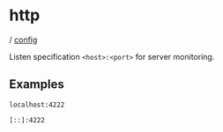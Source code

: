 # http

/ [config](/reference/config/index.md) 

Listen specification `<host>:<port>` for server monitoring.

## Examples

```
localhost:4222
```
```
[::]:4222
```

